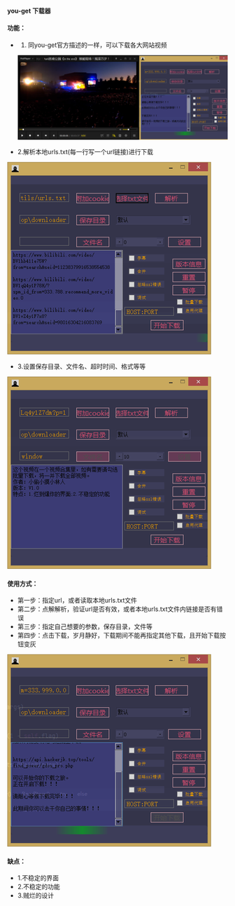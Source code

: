 

#### you-get 下载器

#### 功能：

* 1. 同you-get官方描述的一样，可以下载各大网站视频

  ![image-1](https://github.com/linxinloningg/youget_downloader/blob/main/png/1.png)

* 2.解析本地urls.txt(每一行写一个url链接)进行下载

![image-2](https://github.com/linxinloningg/youget_downloader/blob/main/png/2.png)

* 3.设置保存目录、文件名、超时时间、格式等等

![image-3](https://github.com/linxinloningg/youget_downloader/blob/main/png/3.png)

#### 使用方式：

* 第一步：指定url，或者读取本地urls.txt文件
* 第二步：点解解析，验证url是否有效，或者本地urls.txt文件内链接是否有错误
* 第三步：指定自己想要的参数，保存目录，文件等
* 第四步：点击下载，岁月静好，下载期间不能再指定其他下载，且开始下载按钮变灰

![image-4](https://github.com/linxinloningg/youget_downloader/blob/main/png/4.png)

#### 缺点：

* 1.不稳定的界面
* 2.不稳定的功能
* 3.贼烂的设计









